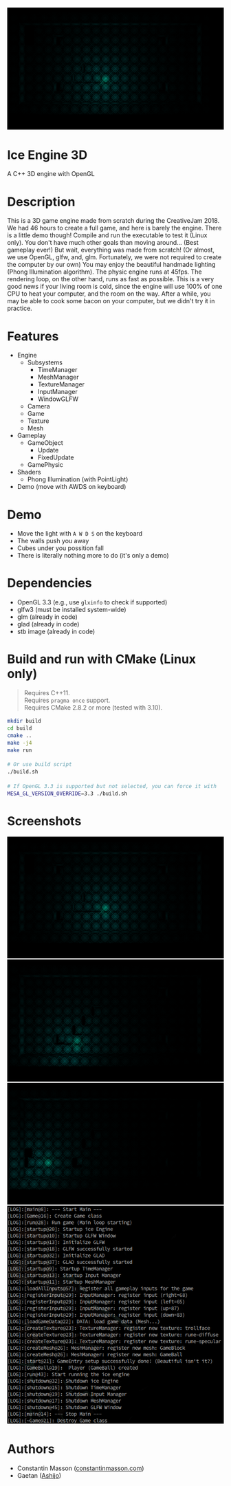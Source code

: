 ![screenshot](screenshots/2018-01-14_172625.png)


# Ice Engine 3D
A C++ 3D engine with OpenGL


# Description
This is a 3D game engine made from scratch during the CreativeJam 2018.
We had 46 hours to create a full game, and here is barely the engine.
There is a little demo though!
Compile and run the executable to test it (Linux only).
You don't have much other goals than moving around... (Best gameplay ever!)
But wait, everything was made from scratch!
(Or almost, we use OpenGL, glfw, and, glm. Fortunately, we were not required to create the computer by our own)
You may enjoy the beautiful handmade lighting (Phong Illumination algorithm).
The physic engine runs at 45fps. The rendering loop, on the other hand, runs as fast as possible.
This is a very good news if your living room is cold, since the engine will use 100% of one CPU to heat your computer, and the room on the way.
After a while, you may be able to cook some bacon on your computer, but we didn't try it in practice.


# Features
- Engine
    - Subsystems
        - TimeManager
        - MeshManager
        - TextureManager
        - InputManager
        - WindowGLFW
    - Camera
    - Game
    - Texture
    - Mesh
- Gameplay
    - GameObject
        - Update
        - FixedUpdate
    - GamePhysic
- Shaders
    - Phong Illumination (with PointLight)
- Demo (move with AWDS on keyboard)


# Demo
- Move the light with `A W D S` on the keyboard
- The walls push you away
- Cubes under you possition fall
- There is literally nothing more to do (it's only a demo)


# Dependencies
- OpenGL 3.3 (e.g., use `glxinfo` to check if supported)
- glfw3 (must be installed system-wide)
- glm (already in code)
- glad (already in code)
- stb image (already in code)


# Build and run with CMake (Linux only)
> Requires C++11.  
> Requires `pragma once` support.  
> Requires CMake 2.8.2 or more (tested with 3.10).  

```bash
mkdir build
cd build
cmake ..
make -j4
make run

# Or use build script
./build.sh

# If OpenGL 3.3 is supported but not selected, you can force it with
MESA_GL_VERSION_OVERRIDE=3.3 ./build.sh
```


# Screenshots
![screenshots](screenshots/2018-01-14_172625.png)
![screenshots](screenshots/2018-01-14_173145.png)
![screenshots](screenshots/2018-01-14_173238.png)
![screenshots](screenshots/2018-01-14_172838.png)


# Authors
- Constantin Masson ([constantinmasson.com](http://constantinmasson.com/))
- Gaetan ([Ashijo](https://github.com/Ashijo))


